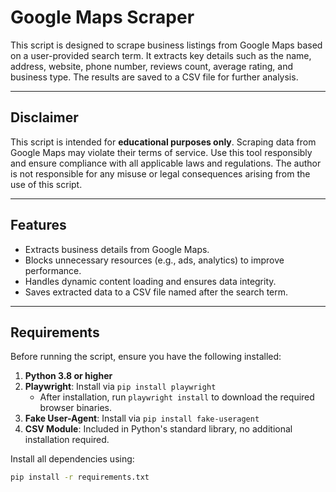 # Google Maps Scraper

This script is designed to scrape business listings from Google Maps based on a user-provided search term. It extracts key details such as the name, address, website, phone number, reviews count, average rating, and business type. The results are saved to a CSV file for further analysis.

---

## **Disclaimer**
This script is intended for **educational purposes only**. Scraping data from Google Maps may violate their terms of service. Use this tool responsibly and ensure compliance with all applicable laws and regulations. The author is not responsible for any misuse or legal consequences arising from the use of this script.

---

## **Features**
- Extracts business details from Google Maps.
- Blocks unnecessary resources (e.g., ads, analytics) to improve performance.
- Handles dynamic content loading and ensures data integrity.
- Saves extracted data to a CSV file named after the search term.

---

## **Requirements**
Before running the script, ensure you have the following installed:
1. **Python 3.8 or higher**
2. **Playwright**: Install via `pip install playwright`
   - After installation, run `playwright install` to download the required browser binaries.
3. **Fake User-Agent**: Install via `pip install fake-useragent`
4. **CSV Module**: Included in Python's standard library, no additional installation required.

Install all dependencies using:
```bash
pip install -r requirements.txt
